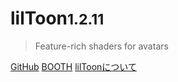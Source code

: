 <h1>lilToon<small>1.2.11</small></h1>

> Feature-rich shaders for avatars

[GitHub](https://github.com/lilxyzw/lilToon/releases)
[BOOTH](https://lilxyzw.booth.pm/items/3087170)
[lilToonについて](#lilToonについて)